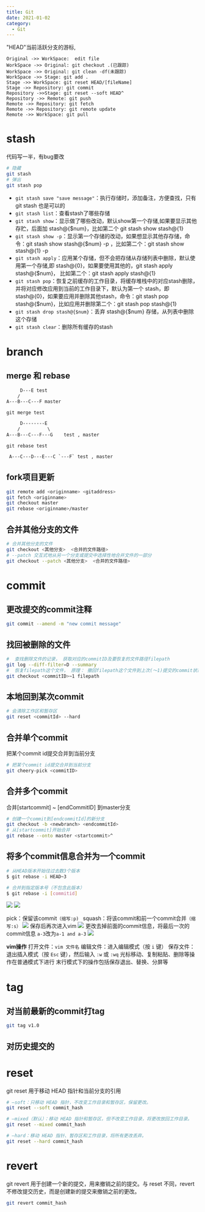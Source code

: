 ```yaml
---
title: Git
date: 2021-01-02
category:
  - Git
---
```



"HEAD"当前活跃分支的游标,

```sequence Greetings
Original ->> WorkSpace:  edit file
WorkSpace ->> Original: git checkout .(已跟踪)
WorkSpace ->> Original: git clean -df(未跟踪)
WorkSpace ->> Stage: git add .
Stage ->> WorkSpace: git reset HEAD/[fileName]
Stage ->> Repository: git commit
Repository ->>Stage: git reset --soft HEAD^
Repository ->> Remote: git push
Remote ->> Repository: git fetch
Remote ->> Repository: git remote update
Remote ->> WorkSpace: git pull
```






# stash

代码写一半，有bug要改

```bash
# 隐藏
git stash
# 弹出
git stash pop
```
- `git stash save "save message"`：执行存储时，添加备注，方便查找，只有 git stash 也是可以的
- `git stash list`：查看stash了哪些存储
- `git stash show`：显示做了哪些改动，默认show第一个存储,如果要显示其他存贮，后面加 stash@{$num}，比如第二个 git stash show stash@{1}
- `git stash show -p`：显示第一个存储的改动，如果想显示其他存存储，命令：git stash show stash@{$num} -p ，比如第二个：git stash show stash@{1} -p
- `git stash apply`：应用某个存储，但不会把存储从存储列表中删除，默认使用第一个存储,即 stash@{0}，如果要使用其他的，git stash apply stash@{$num}， 比如第二个：git stash apply stash@{1}
- `git stash pop`：恢复之前缓存的工作目录，将缓存堆栈中的对应stash删除，并将对应修改应用到当前的工作目录下，默认为第一个 stash，即 stash@{0}，如果要应用并删除其他stash，命令：git stash pop stash@{$num}，比如应用并删除第二个：git stash pop stash@{1}
- `git stash drop stash@{$num}`：丢弃 stash@{$num} 存储，从列表中删除这个存储
- `git stash clear`：删除所有缓存的stash

# branch

## merge 和 rebase

```txt
     D---E test
    /
A---B---C---F master
```
`git merge test`

```txt
     D--------E
    /          \
A---B---C---F---G    test , master

```
`git rebase test`

```txt
 A---C---D---E---C `---F` test , master

```

## fork项目更新

```bash
git remote add <originname> <gitaddress>
git fetch <originname>
git checkout master
git rebase <originname>/master
```

## 合并其他分支的文件

```bash
# 合并其他分支的文件
git checkout <其他分支>  <合并的文件路径>
# --patch 交互式地从另一个分支或提交中选择性地合并文件的一部分
git checkout --patch <其他分支>  <合并的文件路径>
```


# commit

## 更改提交的commit注释

```bash
git commit --amend -m "new commit message"
```
## 找回被删除的文件

```bash
#  查找删除文件的记录， 获取对应的commitID及要恢复的文件路径filepath
git log --diff-filter=D --summary
#  恢复filepath这个文件， 原理： 撤回filepath这个文件到上次(～1)提交的commit状态
git checkout <commitID>~1 filepath
```
## 本地回到某次commit

```bash
# 会清除工作区和暂存区
git reset <commitId> --hard
```
## 合并单个commit

把某个commit id提交合并到当前分支
```bash
# 把某个commit id提交合并到当前分支
git cheery-pick <commitID>
```

## 合并多个commit


合并[startcommit] ~ [endCommitID] 到master分支
```bash
# 创建一个commit到[endcommitId]的新分支
git checkout -b <newbranch> <endcommitId>
# 从[startcommit]开始合并
git rebase --onto master <startcommit>^
```

## 将多个commit信息合并为一个commit


```bash
# 从HEAD版本开始往过去数3个版本
$ git rebase -i HEAD~3

# 合并到指定版本号（不包含此版本）
$ git rebase -i [commitid]
```
![](./images/guide/3371491733128342975.png)
![](./images/guide/3371491733128363601.png)

pick：保留该commit`（缩写:p) `
squash：将该commit和前一个commit合并`（缩写:s）`
![](./images/guide/3371491733128674792.png)
保存后再次进入vim
![](./images/guide/3371491733129012515.png)
更改去掉前面的commit信息，将最后一次的commit信息 `a-3`改为`a-1 and a-3`
![](./images/guide/3371491733129097719.png)


**vim操作**
打开文件：`vim 文件名`
编辑文件：进入编辑模式（按 `i` 键）
保存文件：退出插入模式（按 `Esc` 键），然后输入 `:w` 或 `:wq`
光标移动、复制粘贴、删除等操作在普通模式下进行
末行模式下的操作包括保存退出、替换、分屏等

# tag

## 对当前最新的commit打tag

```bash
git tag v1.0
```

## 对历史提交的


# reset 

git reset 用于移动 HEAD 指针和当前分支的引用

```bash
# –soft：只移动 HEAD 指针，不改变工作目录和暂存区，保留更改。
git reset --soft commit_hash

# –mixed（默认）：移动 HEAD 指针和暂存区，但不改变工作目录，将更改放回工作目录。
git reset --mixed commit_hash

# –hard：移动 HEAD 指针、暂存区和工作目录，将所有更改丢弃。
git reset --hard commit_hash
```

# revert

git revert 用于创建一个新的提交，用来撤销之前的提交。与 reset 不同，revert 不修改提交历史，而是创建新的提交来撤销之前的更改。

```bash
git revert commit_hash
```
